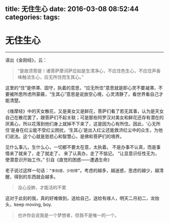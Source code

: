 title: 无住生心
date: 2016-03-08 08:52:44
categories:
tags:
---

# 无住生心
---

语出《金刚经》，云：

>“是故须菩提！诸菩萨摩诃萨应如是生清净心，不应住色生心，不应住声香味触法生心，应无所住而生其心。”

这里的“住”是停滞、固守，执着的意思，“应无所住”意思就是即心灵不要凝滞，不要被所思所虑所蒙蔽，“生其心”意思是说放空心境，心灵清静了，看世界看自己才能清楚。

<!--more-->

《维摩经》中的天女散花，又是美女又是鲜花，菩萨们看了若无其事，认为是天女自己在散花罢了，跟菩萨们不起关联；可是那些阿罗汉对美女和鲜花还存有潜在的厌离心，所以花落到他们身上就掉不下来了，这是因为心有所住。因此，‘心无所住’是身在红尘能不受红尘困扰，‘生其心’是出入红尘还能救济红尘中的众生，为他们说法。这个心就是慈悲心和智慧心，是佛和菩萨们的境界。

见什么事儿，生什么心，一切都不要太在意，太执着。
不是办事不认真，而是事情来了就来了，走了就走了，
来了认真办，走了不惦记。
“让显意识任性无为，使潜意识开始工作。”
引自《直觉的困惑——遭遇生命》

老子说过这样一句话：`“多则惑，少则得”`。考虑的越多，越迷惑，思虑的越少，越清醒，得到的东西就会越多。

>没心没肺，才能活的不累

这对于此刻的我，真的好难做到，送给自己，送给有缘人，明天二月初二，龙抬头，keep moving, boy.

>也许你会说我是一个梦想者，但我不是唯一的一个。

